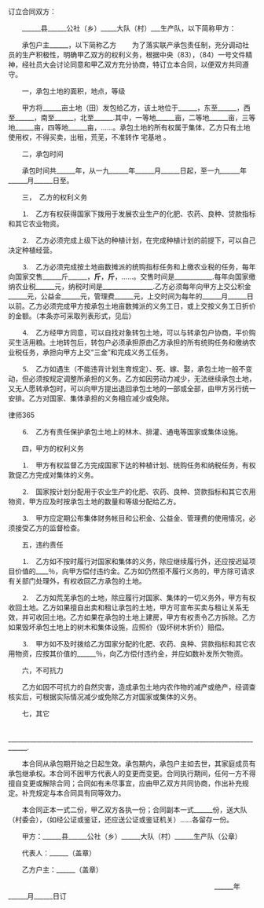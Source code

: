 
 


订立合同双方：

　　______县______公社（乡）_____大队（村）___生产队，以下简称甲方：

　　承包户主______，以下简称乙方 　　为了落实联产承包责任制，充分调动社员的生产积极性，明确甲乙双方的权利义务，根据中央（83），（84）一号文件精神，经社员大会讨论同意和甲乙双方充分协商，特订立本合同，以便双方共同遵守。

　　一，承包土地的面积，地点，等级

　　甲方将______亩土地（田）发包给乙方，该土地位于______，东至______，西至______，南至______，北至______.其中，一等地______亩，二等地______亩，三等地______亩，四等地______亩，……。承包土地的所有权属于集体，乙方只有土地使用权，不得买卖，出租，荒芜，不准转作
宅基地
。

　　二，承包时间

　　承包时间共______年，从一九______年______月______日起，至一九______年______月______日至。

　　三，　乙方的权利义务

　　⒈　乙方有权获得国家下拨用于发展农业生产的化肥、农药、良种、贷款指标和其它农业物资。

　　⒉　乙方必须完成上级下达的种植计划，在完成种植计划的前提下，可以自己决定种植经营。

　　⒊　乙方必须完成按土地亩数摊派的统购指标任务和上缴农业税的任务，每年向国家交售______斤______，______斤______，______斤______，……。交售时间是____________.每年向国家缴纳农业税______元，纳税时间是________________.乙方必须每年向甲方上交公积金______元，公益金______元，管理费______元，上交时间为每年的______月______日以前。乙方必须完成甲方按承包土地亩数摊派的义务工日，或上交按义务工日折价的金额。（本条亦可采取列表形式，见后）

　　⒋　乙方经甲方同意，可以自找对象转包土地，可以与转承包户协商，平价购买生活用粮。土地转包后，转包户必须承担原由乙方承担的所有统购任务和缴纳农业税任务，承担向甲方上交“三金”和完成义务工任务。

　　⒌　乙方如遇生（不能违背计划生育规定）、死、嫁、娶，承包土地一般不变动，但必须按规定调整所承担的义务。乙方如因劳动力减少，无法继续承包土地，又无人愿转承包时，可以向甲方提出退回承包土地的一部或全部，由甲方另行统一安排。乙方对国家、集体承担的义务相应减少或免除。





 
律师365






　　⒍　乙方有责任保护承包土地上的林木、排灌、通电等国家或集体设施。



　　四，甲方的权利义务



　　⒈　甲方有权监督乙方完成国家下达的种植计划、统购任务和纳税任务，有权敦促乙方完成对集体的义务。



　　⒉　国家按计划分配用于农业生产的化肥、农药、良种、贷款指标和其它农用物资，甲方应及时按承包土地的数量和等级分配给乙方。



　　⒊　甲方应定期公布集体财务帐目和公积金、公益金、管理费的使用情况，必须接受乙方的监督检查。



　　五，违约责任



　　⒈　乙方如不按时履行对国家和集体的义务，除应继续履行外，还应按迟延项目价值的____％，向甲方偿付违约金。乙方如仍然拒不履行义务的，甲方除可请求有关部门处理外，有权收回乙方承包的土地。



　　⒉　乙方如荒芜承包的土地，除应履行对国家、集体的一切义务外，甲方有权收回土地。乙方如果擅自出卖和租让承包的土地，甲方可宣布买卖与租让关系无效，并可收回土地。乙方如果在承包的土地上建房，甲方有权责令乙方拆除。乙方如果毁坏承包土地上的树木和集体设施，应照价（毁坏树木折价）赔偿。



　　⒊　甲方如不及时拨给乙方国家分配的化肥、农药、良种、贷款指标和其它农用物资，应按其价值的______％，向乙方偿付违约金，并应如数补发所欠物资。



　　六，不可抗力



　　乙方如因不可抗力的自然灾害，造成承包土地内农作物的减产或绝产，经调查核实后，可根据实际情况减少或免除乙方对国家或集体的义务。



　　七，其它



　　____________________________________________________________________________________.



　　本合同从承包期开始之日起生效。承包期内，承包户主如去世，其家庭成员有承包继承权。本合同不因甲方代表人的变更而变更。合同执行期间，任何一方不得擅自变更或解除合同；合同如有未尽事宜，应由甲乙双方共同协商，作出补充规定。补充规定与本合同具有同等效力。



　　本合同正本一式二份，甲乙双方各执一份；合同副本一式______份，送大队（村委会），（如经公证或鉴证，还应送公证或鉴证机关）……各留存一份。



　　甲方：______县______公社（乡）______大队（村）______生产队（公章）



　　代表人：______（盖章）



　　乙方户主：______（盖章）



　　　　　　　　　　　　　　　　　　　　　　　　　　　　　　______年______月______日订 


 


 

 
 
 
 
 
  


  
 

  


  


  
 
 
 
 

